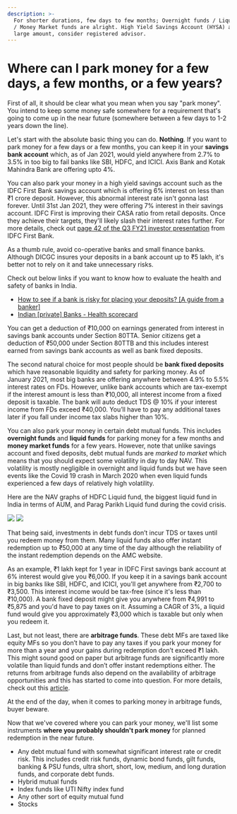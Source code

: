 ```yaml
---
description: >-
  For shorter durations, few days to few months; Overnight funds / Liquid funds
  / Money Market funds are alright. High Yield Savings Account (HYSA) are ok. If
  large amount, consider registered advisor.
---
```


# Where can I park money for a few days, a few months, or a few years?

First of all, it should be clear what you mean when you say "park money". You intend to keep some money safe somewhere for a requirement that's going to come up in the near future \(somewhere between a few days to 1-2 years down the line\).

Let's start with the absolute basic thing you can do. **Nothing**. If you want to park money for a few days or a few months, you can keep it in your **savings bank account** which, as of Jan 2021, would yield anywhere from 2.7% to 3.5% in too big to fail banks like SBI, HDFC, and ICICI. Axis Bank and Kotak Mahindra Bank are offering upto 4%.

You can also park your money in a high yield savings account such as the IDFC First Bank savings account which is offering 6% interest on less than ₹1 crore deposit. However, this abnormal interest rate isn't gonna last forever. Until 31st Jan 2021, they were offering 7% interest in their savings account. IDFC First is improving their CASA ratio from retail deposits. Once they achieve their targets, they'll likely slash their interest rates further. For more details, check out [page 42 of the Q3 FY21 investor presentation](https://www.idfcfirstbank.com/content/dam/IDFCFirstBank/invester-relation/Financial-Results/2020/IDFC-FIRST-Bank-Investor-Presentation-Q3-FY21-new.pdf) from IDFC First Bank.

As a thumb rule, avoid co-operative banks and small finance banks. Although DICGC insures your deposits in a bank account up to ₹5 lakh, it's better not to rely on it and take unnecessary risks.

Check out below links if you want to know how to evaluate the health and safety of banks in India.

* [How to see if a bank is risky for placing your deposits? \[A guide from a banker\]](https://web.archive.org/web/20210130165611/https://old.reddit.com/r/IndiaInvestments/comments/jwesme/how_to_see_if_a_bank_is_risky_for_placing_your/)
* [Indian \[private\] Banks - Health scorecard](https://web.archive.org/web/20210130165616/https://old.reddit.com/r/IndiaInvestments/comments/k0q2pb/indian_private_banks_health_scorecard/)

You can get a deduction of ₹10,000 on earnings generated from interest in savings bank accounts under Section 80TTA. Senior citizens get a deduction of ₹50,000 under Section 80TTB and this includes interest earned from savings bank accounts as well as bank fixed deposits.

The second natural choice for most people should be **bank fixed deposits** which have reasonable liquidity and safety for parking money. As of January 2021, most big banks are offering anywhere between 4.9% to 5.5% interest rates on FDs. However, unlike bank accounts which are tax-exempt if the interest amount is less than ₹10,000, all interest income from a fixed deposit is taxable. The bank will auto deduct TDS @ 10% if your interest income from FDs exceed ₹40,000. You’ll have to pay any additional taxes later if you fall under income tax slabs higher than 10%.

You can also park your money in certain debt mutual funds. This includes **overnight funds** and **liquid funds** for parking money for a few months and **money market funds** for a few years. However, note that unlike savings account and fixed deposits, debt mutual funds are _marked to market_ which means that you should expect some volatility in day to day NAV. This volatility is mostly negligible in overnight and liquid funds but we have seen events like the Covid 19 crash in March 2020 when even liquid funds experienced a few days of relatively high volatility.

Here are the NAV graphs of HDFC Liquid fund, the biggest liquid fund in India in terms of AUM, and Parag Parikh Liquid fund during the covid crisis.

![](https://i.imgur.com/T9OktS0.png) ![](https://i.imgur.com/G6ey8hB.png)

That being said, investments in debt funds don’t incur TDS or taxes until you redeem money from them. Many liquid funds also offer instant redemption up to ₹50,000 at any time of the day although the reliability of the instant redemption depends on the AMC website.

As an example, ₹1 lakh kept for 1 year in IDFC First savings bank account at 6% interest would give you ₹6,000. If you keep it in a savings bank account in big banks like SBI, HDFC, and ICICI, you'll get anywhere from ₹2,700 to ₹3,500. This interest income would be tax-free \(since it's less than ₹10,000\). A bank fixed deposit might give you anywhere from ₹4,991 to ₹5,875 and you'd have to pay taxes on it. Assuming a CAGR of 3%, a liquid fund would give you approximately ₹3,000 which is taxable but only when you redeem it.

Last, but not least, there are **arbitrage funds**. These debt MFs are taxed like equity MFs so you don’t have to pay any taxes if you park your money for more than a year and your gains during redemption don’t exceed ₹1 lakh. This might sound good on paper but arbitrage funds are significantly more volatile than liquid funds and don’t offer instant redemptions either. The returns from arbitrage funds also depend on the availability of arbitrage opportunities and this has started to come into question. For more details, check out this [article](https://web.archive.org/web/20201130085545/https://www.capitalmind.in/2020/06/arbitrage-funds-you-dont-want-to-be-the-elephant-in-the-room/).

At the end of the day, when it comes to parking money in arbitrage funds, buyer beware.

Now that we've covered where you can park your money, we'll list some instruments **where you probably shouldn't park money** for planned redemption in the near future.

* Any debt mutual fund with somewhat significant interest rate or credit risk. This includes credit risk funds, dynamic bond funds, gilt funds, banking & PSU funds, ultra short, short, low, medium, and long duration funds, and corporate debt funds.
* Hybrid mutual funds
* Index funds like UTI Nifty index fund
* Any other sort of equity mutual fund
* Stocks

